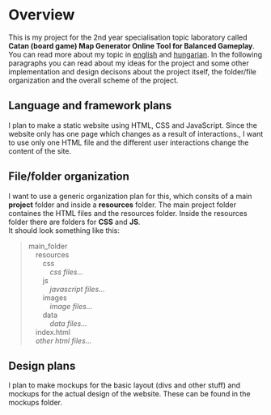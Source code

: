 # Overview
This is my project for the 2nd year specialisation topic laboratory called **Catan (board game) Map Generator Online Tool for Balanced Gameplay**. You can read more about my topic in <a href="https://www.aut.bme.hu/Task/24-25-tavasz/ZENG-Catan-board-game">english</a> and <a href="https://www.aut.bme.hu/Task/24-25-tavasz/Catan-tarsasjatek-Terkep">hungarian</a>. In the following paragraphs you can read about my ideas for the project and some other implementation and design decisons about the project itself, the folder/file organization and the overall scheme of the project.
</br>
## Language and framework plans
I plan to make a static website using HTML, CSS and JavaScript. Since the website only has one page which changes as a result of interactions., I want to use only one HTML file and the different user interactions change the content of the site.
## File/folder organization
I want to use a generic organization plan for this, which consits of a main **project** folder and inside a **resources** folder. The main project folder containes the HTML files and the resources folder. Inside the resources folder there are folders for **CSS** and **JS**.</br>It should look something like this:</br>
> main_folder</br>
> &emsp;resources</br>
> &emsp;&emsp;css</br>
> &emsp;&emsp;&emsp;*css files...*</br>
> &emsp;&emsp;js</br>
> &emsp;&emsp;&emsp;*javascript files...*</br>
> &emsp;&emsp;images</br>
> &emsp;&emsp;&emsp;*image files...*</br>
> &emsp;&emsp;data</br>
> &emsp;&emsp;&emsp;*data files...*</br>
> &emsp;index.html</br>
> &emsp;*other html files...*
## Design plans
I plan to make mockups for the basic layout (divs and other stuff) and mockups for the actual design of the website. These can be found in the mockups folder.

